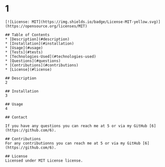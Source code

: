 # 1
  
	[![License: MIT](https://img.shields.io/badge/License-MIT-yellow.svg)](https://opensource.org/licenses/MIT)
  
	## Table of Contents
	* [Description](#description)
	* [Installation](#installation)
	* [Usage](#usage)
	* [Tests](#tests)
	* [Technologies-Used](#technologies-used)
	* [Questions](#questions)
	* [Contributions](#contributions)
	* [License](#license)
  
	## Description
	2
  
	## Installation
	3
  
	## Usage
	4
  
	## Contact
	  
	If you have any questions you can reach me at 5 or via my GitHub [6](https://github.com/6).
  
	## Contributions
	For any contributionns you can reach me at 5 or via my GitHub [6](https://github.com/6).
  
	## License
	Licensed under MIT License license.
  